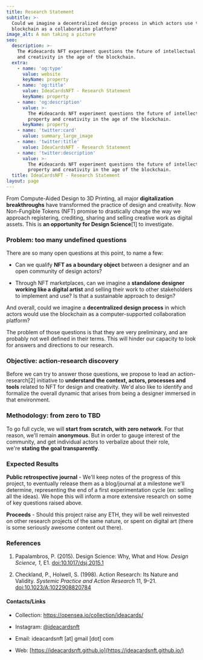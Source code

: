 ```yaml
---
title: Research Statement
subtitle: >-
  Could we imagine a decentralized design process in which actors use the
  blockchain as a collaboration platform?
image_alt: A man taking a picture
seo:
  description: >-
    The #ideacards NFT experiment questions the future of intellectual property
    and creativity in the age of the blockchain.
  extra:
    - name: 'og:type'
      value: website
      keyName: property
    - name: 'og:title'
      value: IdeaCardsNFT - Research Statement
      keyName: property
    - name: 'og:description'
      value: >-
        The #ideacards NFT experiment questions the future of intellectual
        property and creativity in the age of the blockchain.
      keyName: property
    - name: 'twitter:card'
      value: summary_large_image
    - name: 'twitter:title'
      value: IdeaCardsNFT - Research Statement
    - name: 'twitter:description'
      value: >-
        The #ideacards NFT experiment questions the future of intellectual
        property and creativity in the age of the blockchain.
  title: IdeaCardsNFT - Research Statement
layout: page
---
```

From Compute-Aided Design to 3D Printing, all major **digitalization breakthroughs** have transformed the practice of design and creativity. Now Non-Fungible Tokens (NFT) promise to drastically change the way we approach registering, crediting, sharing and selling creative work as digital assets. This is **an opportunity for Design Science**\[1] to investigate.

### Problem: too many undefined questions

There are so many open questions at this point, to name a few:

*   Can we qualify **NFT as a boundary object** between a designer and an open community of design actors?

*   Through NFT marketplaces, can we imagine a **standalone designer working like a digital artist** and selling their work to other stakeholders to implement and use? Is that a sustainable approach to design?

And overall, could we imagine a **decentralized design process** in which actors would use the blockchain as a computer-supported collaboration platform?

The problem of those questions is that they are very preliminary, and are probably not well defined in their terms. This will hinder our capacity to look for answers and directions to our research.

### Objective: action-research discovery

Before we can try to answer those questions, we propose to lead an action-research\[2] initiative to **understand the context, actors, processes and tools** related to NFT for design and creativity. We'd also like to identify and formalize the overall dynamic that arises from being a designer immersed in that environment.

### Methodology: from zero to TBD

To go full cycle, we will **start from scratch, with zero network**. For that reason, we'll remain **anonymous**. But in order to gauge interest of the community, and get individual actors to verbalize about their role, we're **stating the goal transparently**.

### Expected Results

**Public retrospective journal** - We'll keep notes of the progress of this project, to eventually release them as a blog/journal at a milestone we'll determine, representing the end of a first experimentation cycle (ex: selling all the ideas). We hope this will inform a more extensive research on some of key questions raised above.

**Proceeds** - Should this project raise any ETH, they will be well reinvested on other research projects of the same nature, or spent on digital art (there is some seriously awesome content out there).

### References

1.  Papalambros, P. (2015). Design Science: Why, What and How. *Design Science,* *1*, E1. [doi:10.1017/dsj.2015.1](https://doi.org/10.1017/dsj.2015.1)

2.  Checkland, P., Holwell, S. (1998). Action Research: Its Nature and Validity. *Systemic Practice and Action Research* 11, 9–21. [doi:10.1023/A:1022908820784](https://doi.org/10.1023/A:1022908820784)

#### Contacts/Links

*   Collection: <https://opensea.io/collection/ideacards/>

*   Instagram: [@ideacardsnft](https://www.instagram.com/ideacardsnft/)

*   Email: ideacardsnft \[at] gmail \[dot] com

*   Web: [https://ideacardsnft.github.io](https://ideacardsnft.github.io/)
